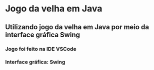 <h1 color="blue">Jogo da velha em Java</h2>

## Utilizando jogo da velha em Java por meio da interface gráfica Swing  

<h3> Jogo foi feito na IDE VSCode </h3>
<h3> Interface gráfica: Swing </h3>